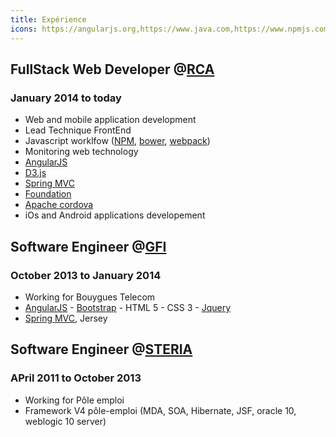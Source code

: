 ```yaml
---
title: Expérience
icons: https://angularjs.org,https://www.java.com,https://www.npmjs.com,https://webpack.github.io/assets/favicon.png,http://bower.io,https://spring.io/,http://foundation.zurb.com/assets/img/icons/favicon.ico,https://cordova.apache.org/,http://getbootstrap.com/
---
```


## FullStack Web Developer @[RCA](https://www.rca.fr/)
### January 2014 to today
  * Web and mobile application development
  * Lead Technique FrontEnd
  * Javascript worklfow ([NPM](https://www.npmjs.com/), [bower](http://bower.io/), [webpack](https://webpack.github.io/))
  * Monitoring web technology
  * [AngularJS](https://angularjs.org/) <WebIcon url={https://angularjs.org} />
  * [D3.js](https://d3js.org/)
  * [Spring MVC](https://spring.io/)
  * [Foundation](http://foundation.zurb.com/)
  * [Apache cordova](https://cordova.apache.org/)
  * iOs and Android applications developement 

## Software Engineer @[GFI](https://www.gfi.com/)
### October 2013 to January 2014
  * Working for Bouygues Telecom
  * [AngularJS](https://angularjs.org/) - [Bootstrap](http://getbootstrap.com/) - HTML 5 - CSS 3 - [Jquery](https://jquery.com/)
  * [Spring MVC](https://spring.io/), Jersey

## Software Engineer @[STERIA](https://www.soprasteria.com/)
### APril 2011 to October 2013   
  * Working for Pôle emploi 
  * Framework V4 pôle-emploi (MDA, SOA, Hibernate, JSF, oracle 10, weblogic 10 server)
